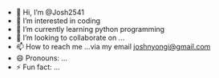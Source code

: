 - 👋 Hi, I’m @Josh2541
- 👀 I’m interested in coding 
- 🌱 I’m currently learning python programming 
- 💞️ I’m looking to collaborate on ...
- 📫 How to reach me ...via my email joshnyongi@gmail.com
- 😄 Pronouns: ...
- ⚡ Fun fact: ...

<!---
Josh2541/Josh2541 is a ✨ special ✨ repository because its `README.md` (this file) appears on your GitHub profile.
You can click the Preview link to take a look at your changes.
--->
